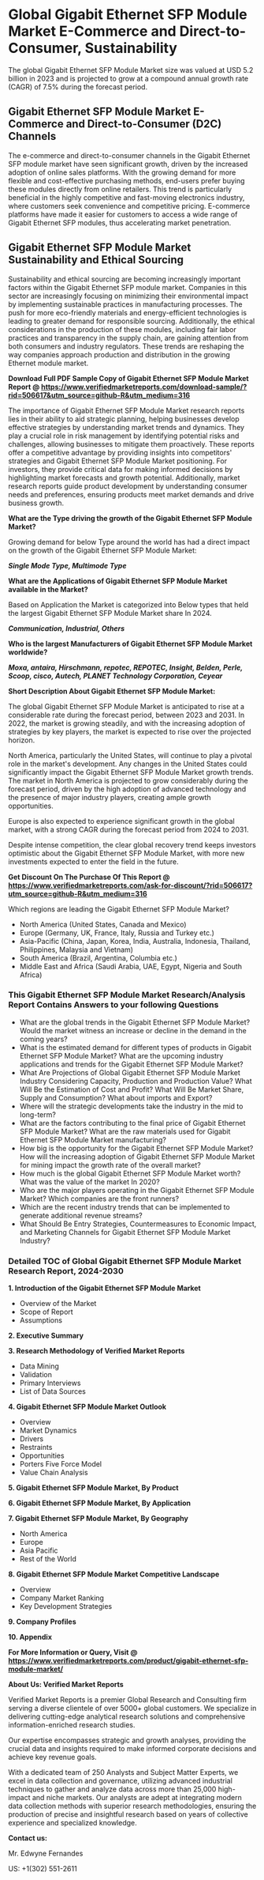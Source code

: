 <h1>Global Gigabit Ethernet SFP Module Market E-Commerce and Direct-to-Consumer, Sustainability</h1><p class=""><p>The global Gigabit Ethernet SFP Module Market size was valued at USD 5.2 billion in 2023 and is projected to grow at a compound annual growth rate (CAGR) of 7.5% during the forecast period.</p> <h2>Gigabit Ethernet SFP Module Market E-Commerce and Direct-to-Consumer (D2C) Channels</h2> <p>The e-commerce and direct-to-consumer channels in the Gigabit Ethernet SFP module market have seen significant growth, driven by the increased adoption of online sales platforms. With the growing demand for more flexible and cost-effective purchasing methods, end-users prefer buying these modules directly from online retailers. This trend is particularly beneficial in the highly competitive and fast-moving electronics industry, where customers seek convenience and competitive pricing. E-commerce platforms have made it easier for customers to access a wide range of Gigabit Ethernet SFP modules, thus accelerating market penetration.</p> <h2>Gigabit Ethernet SFP Module Market Sustainability and Ethical Sourcing</h2> <p>Sustainability and ethical sourcing are becoming increasingly important factors within the Gigabit Ethernet SFP module market. Companies in this sector are increasingly focusing on minimizing their environmental impact by implementing sustainable practices in manufacturing processes. The push for more eco-friendly materials and energy-efficient technologies is leading to greater demand for responsible sourcing. Additionally, the ethical considerations in the production of these modules, including fair labor practices and transparency in the supply chain, are gaining attention from both consumers and industry regulators. These trends are reshaping the way companies approach production and distribution in the growing Ethernet module market.</p> </p><p class=""><strong>Download Full PDF Sample Copy of Gigabit Ethernet SFP Module Market Report @ <a href="https://www.verifiedmarketreports.com/download-sample/?rid=506617&utm_source=github-R&utm_medium=316" target="_blank">https://www.verifiedmarketreports.com/download-sample/?rid=506617&utm_source=github-R&utm_medium=316</a></strong></p><p>The importance of&nbsp;Gigabit Ethernet SFP Module Market research reports lies in their ability to aid strategic planning, helping businesses develop effective strategies by understanding market trends and dynamics. They play a crucial role in risk management by identifying potential risks and challenges, allowing businesses to mitigate them proactively. These reports offer a competitive advantage by providing insights into competitors' strategies and Gigabit Ethernet SFP Module Market positioning. For investors, they provide critical data for making informed decisions by highlighting market forecasts and growth potential. Additionally, market research reports guide product development by understanding consumer needs and preferences, ensuring products meet market demands and drive business growth.</p><p><strong>What are the&nbsp;Type driving the growth of the Gigabit Ethernet SFP Module Market?</strong></p><p id="" class="">Growing demand for below Type around the world has had a direct impact on the growth of the Gigabit Ethernet SFP Module Market:</p><p class=""><em><strong>Single Mode Type, Multimode Type</strong></em></p><p class=""><strong>What are the&nbsp;Applications&nbsp;of Gigabit Ethernet SFP Module Market available in the Market?</strong></p><p id="" class="">Based on Application the Market is categorized into Below types that held the largest Gigabit Ethernet SFP Module Market share In 2024.</p><p class=""><em><strong>Communication, Industrial, Others</strong></em></p><p class=""><strong>Who is the largest Manufacturers of Gigabit Ethernet SFP Module Market worldwide?</strong></p><p><em><strong>Moxa, antaira, Hirschmann, repotec, REPOTEC, Insight, Belden, Perle, Scoop, cisco, Autech, PLANET Technology Corporation, Ceyear</strong></em></p><p id="" class=""><strong>Short Description About Gigabit Ethernet SFP Module Market:</strong></p><p>The global Gigabit Ethernet SFP Module Market is anticipated to rise at a considerable rate during the forecast period, between 2023 and 2031. In 2022, the market is growing steadily, and with the increasing adoption of strategies by key players, the market is expected to rise over the projected horizon.</p><p>North America, particularly the United States, will continue to play a pivotal role in the market's development. Any changes in the United States could significantly impact the Gigabit Ethernet SFP Module Market growth trends. The market in North America is projected to grow considerably during the forecast period, driven by the high adoption of advanced technology and the presence of major industry players, creating ample growth opportunities.</p><p>Europe is also expected to experience significant growth in the global market, with a strong CAGR during the forecast period from 2024 to 2031.</p><p>Despite intense competition, the clear global recovery trend keeps investors optimistic about the Gigabit Ethernet SFP Module Market, with more new investments expected to enter the field in the future.</p><p id="" class=""><strong>Get Discount On The Purchase Of This Report @ <a href="https://www.verifiedmarketreports.com/ask-for-discount/?rid=506617?utm_source=github-R&utm_medium=316" target="_blank">https://www.verifiedmarketreports.com/ask-for-discount/?rid=506617?utm_source=github-R&utm_medium=316</a></strong></p><p class="">Which regions are leading the Gigabit Ethernet SFP Module Market?</p><ul><li>North America (United States, Canada and Mexico)</li><li>Europe (Germany, UK, France, Italy, Russia and Turkey etc.)</li><li>Asia-Pacific (China, Japan, Korea, India, Australia, Indonesia, Thailand, Philippines, Malaysia and Vietnam)</li><li>South America (Brazil, Argentina, Columbia etc.)</li><li>Middle East and Africa (Saudi Arabia, UAE, Egypt, Nigeria and South Africa)</li></ul><h3 id="" class="">This Gigabit Ethernet SFP Module Market Research/Analysis Report Contains Answers to your following Questions</h3><ul><li>What are the global trends in the Gigabit Ethernet SFP Module Market? Would the market witness an increase or decline in the demand in the coming years?</li><li>What is the estimated demand for different types of products in Gigabit Ethernet SFP Module Market? What are the upcoming industry applications and trends for the Gigabit Ethernet SFP Module Market?</li><li>What Are Projections of Global Gigabit Ethernet SFP Module Market Industry Considering Capacity, Production and Production Value? What Will Be the Estimation of Cost and Profit? What Will Be Market Share, Supply and Consumption? What about imports and Export?</li><li>Where will the strategic developments take the industry in the mid to long-term?</li><li>What are the factors contributing to the final price of Gigabit Ethernet SFP Module Market? What are the raw materials used for Gigabit Ethernet SFP Module Market manufacturing?</li><li>How big is the opportunity for the Gigabit Ethernet SFP Module Market? How will the increasing adoption of Gigabit Ethernet SFP Module Market for mining impact the growth rate of the overall market?</li><li>How much is the global Gigabit Ethernet SFP Module Market worth? What was the value of the market In 2020?</li><li>Who are the major players operating in the Gigabit Ethernet SFP Module Market? Which companies are the front runners?</li><li>Which are the recent industry trends that can be implemented to generate additional revenue streams?</li><li>What Should Be Entry Strategies, Countermeasures to Economic Impact, and Marketing Channels for Gigabit Ethernet SFP Module Market Industry?</li></ul><h3 id="" class="">Detailed TOC of Global Gigabit Ethernet SFP Module Market Research Report, 2024-2030</h3><p id="" class=""><strong>1. Introduction of the Gigabit Ethernet SFP Module Market</strong></p><ul><li>Overview of the Market</li><li>Scope of Report</li><li>Assumptions</li></ul><p id="" class=""><strong>2. Executive Summary</strong></p><p id="" class=""><strong>3. Research Methodology of Verified Market Reports</strong></p><ul><li>Data Mining</li><li>Validation</li><li>Primary Interviews</li><li>List of Data Sources</li></ul><p id="" class=""><strong>4. Gigabit Ethernet SFP Module Market Outlook</strong></p><ul><li>Overview</li><li>Market Dynamics</li><li>Drivers</li><li>Restraints</li><li>Opportunities</li><li>Porters Five Force Model</li><li>Value Chain Analysis</li></ul><p id="" class=""><strong>5. Gigabit Ethernet SFP Module Market, By Product</strong></p><p id="" class=""><strong>6. Gigabit Ethernet SFP Module Market, By Application</strong></p><p id="" class=""><strong>7. Gigabit Ethernet SFP Module Market, By Geography</strong></p><ul><li>North America</li><li>Europe</li><li>Asia Pacific</li><li>Rest of the World</li></ul><p id="" class=""><strong>8. Gigabit Ethernet SFP Module Market Competitive Landscape</strong></p><ul><li>Overview</li><li>Company Market Ranking</li><li>Key Development Strategies</li></ul><p id="" class=""><strong>9. Company Profiles</strong></p><p id="" class=""><strong>10. Appendix</strong></p><p id="" class=""><strong>For More Information or Query, Visit @ <a href="https://www.verifiedmarketreports.com/product/gigabit-ethernet-sfp-module-market/" target="_blank">https://www.verifiedmarketreports.com/product/gigabit-ethernet-sfp-module-market/</a></strong></p><p id="" class=""><strong>About Us: Verified Market Reports</strong></p><p id="" class="">Verified Market Reports is a premier Global Research and Consulting firm serving a diverse clientele of over 5000+ global customers. We specialize in delivering cutting-edge analytical research solutions and comprehensive information-enriched research studies.</p><p id="" class="">Our expertise encompasses strategic and growth analyses, providing the crucial data and insights required to make informed corporate decisions and achieve key revenue goals.</p><p id="" class="">With a dedicated team of 250 Analysts and Subject Matter Experts, we excel in data collection and governance, utilizing advanced industrial techniques to gather and analyze data across more than 25,000 high-impact and niche markets. Our analysts are adept at integrating modern data collection methods with superior research methodologies, ensuring the production of precise and insightful research based on years of collective experience and specialized knowledge.</p><p id="" class=""><strong>Contact us:</strong></p><p id="" class="">Mr. Edwyne Fernandes</p><p id="" class="">US: +1(302) 551-2611</p>
